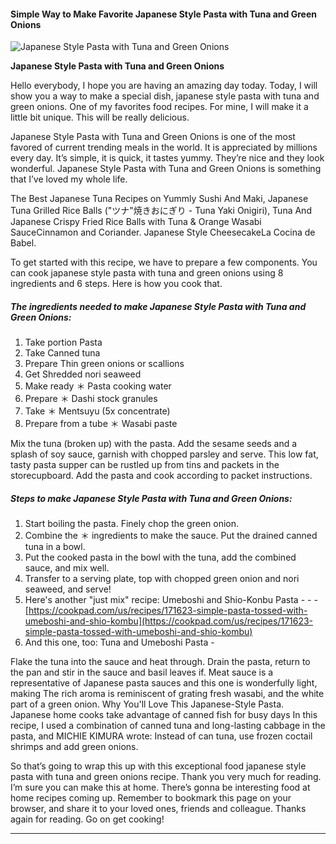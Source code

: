             

#### Simple Way to Make Favorite Japanese Style Pasta with Tuna and Green Onions

![Japanese Style Pasta with Tuna and Green Onions](https://img-global.cpcdn.com/recipes/4871688796766208/751x532cq70/japanese-style-pasta-with-tuna-and-green-onions-recipe-main-photo.jpg)

**Japanese Style Pasta with Tuna and Green Onions**

Hello everybody, I hope you are having an amazing day today. Today, I will show you a way to make a special dish, japanese style pasta with tuna and green onions. One of my favorites food recipes. For mine, I will make it a little bit unique. This will be really delicious.

Japanese Style Pasta with Tuna and Green Onions is one of the most favored of current trending meals in the world. It is appreciated by millions every day. It’s simple, it is quick, it tastes yummy. They’re nice and they look wonderful. Japanese Style Pasta with Tuna and Green Onions is something that I’ve loved my whole life.

The Best Japanese Tuna Recipes on Yummly Sushi And Maki, Japanese Tuna Grilled Rice Balls ("ツナ"焼きおにぎり - Tuna Yaki Onigiri), Tuna And Japanese Crispy Fried Rice Balls with Tuna & Orange Wasabi SauceCinnamon and Coriander. Japanese Style CheesecakeLa Cocina de Babel.

To get started with this recipe, we have to prepare a few components. You can cook japanese style pasta with tuna and green onions using 8 ingredients and 6 steps. Here is how you cook that.

##### The ingredients needed to make Japanese Style Pasta with Tuna and Green Onions:

1.  Take portion Pasta
2.  Take Canned tuna
3.  Prepare Thin green onions or scallions
4.  Get Shredded nori seaweed
5.  Make ready ＊ Pasta cooking water
6.  Prepare ＊ Dashi stock granules
7.  Take ＊ Mentsuyu (5x concentrate)
8.  Prepare from a tube ＊ Wasabi paste

Mix the tuna (broken up) with the pasta. Add the sesame seeds and a splash of soy sauce, garnish with chopped parsley and serve. This low fat, tasty pasta supper can be rustled up from tins and packets in the storecupboard. Add the pasta and cook according to packet instructions.

##### Steps to make Japanese Style Pasta with Tuna and Green Onions:

1.  Start boiling the pasta. Finely chop the green onion.
2.  Combine the ＊ ingredients to make the sauce. Put the drained canned tuna in a bowl.
3.  Put the cooked pasta in the bowl with the tuna, add the combined sauce, and mix well.
4.  Transfer to a serving plate, top with chopped green onion and nori seaweed, and serve!
5.  Here's another "just mix" recipe: Umeboshi and Shio-Konbu Pasta - - - [https://cookpad.com/us/recipes/171623-simple-pasta-tossed-with-umeboshi-and-shio-kombu](https://cookpad.com/us/recipes/171623-simple-pasta-tossed-with-umeboshi-and-shio-kombu)
6.  And this one, too: Tuna and Umeboshi Pasta -

Flake the tuna into the sauce and heat through. Drain the pasta, return to the pan and stir in the sauce and basil leaves if. Meat sauce is a representative of Japanese pasta sauces and this one is wonderfully light, making The rich aroma is reminiscent of grating fresh wasabi, and the white part of a green onion. Why You'll Love This Japanese-Style Pasta. Japanese home cooks take advantage of canned fish for busy days In this recipe, I used a combination of canned tuna and long-lasting cabbage in the pasta, and MICHIE KIMURA wrote: Instead of can tuna, use frozen coctail shrimps and add green onions.

So that’s going to wrap this up with this exceptional food japanese style pasta with tuna and green onions recipe. Thank you very much for reading. I’m sure you can make this at home. There’s gonna be interesting food at home recipes coming up. Remember to bookmark this page on your browser, and share it to your loved ones, friends and colleague. Thanks again for reading. Go on get cooking!

* * *